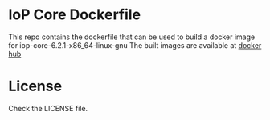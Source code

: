 # IoP Core Dockerfile

This repo contains the dockerfile that can be used to build a docker image for iop-core-6.2.1-x86_64-linux-gnu
The built images are available at [docker hub](https://hub.docker.com/r/internetofpeople/iopd/)

# License

Check the LICENSE file.